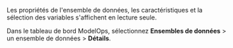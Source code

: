 Les propriétés de l'ensemble de données, les caractéristiques et la sélection des variables s'affichent en lecture seule.

Dans le tableau de bord ModelOps, sélectionnez **Ensembles de données** \> un ensemble de données \> **Détails**.
